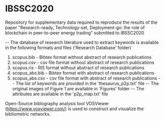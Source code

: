 # IBSSC2020
Repository for supplementary data required to reproduce the results of the paper "Research-ready, Technology-set, Deployment-go: the role of blockchain in peer-to-peer energy trading" submitted to IBSSC2020

-- The database of research literature used to extract keywords is available in the following formats and files ('Research Database' folder)
  1) scopus.bib - Bibtex format without abstract of research publications
  2) scopus.csv - csv file format without abstract of research publications
  3) scopus.ris - RIS format without abstract of research publications
  4) scopus_abs.bib - Bibtex format with abstract of research publications
  5) scopus_abs.csv - csv file format with abstract of research publications
-- The list of keywords <merged keywords> are provided in the 'thesaurus_p2p.txt' file
-- The original images of Figure 1 are available in 'Figures' folder
-- The attributes are available in the 'p2p_map.txt' file
  
Open-Source biblography analysis tool VOSViewer (https://www.vosviewer.com/) is used to construct and visualize the bibliometric networks. 
